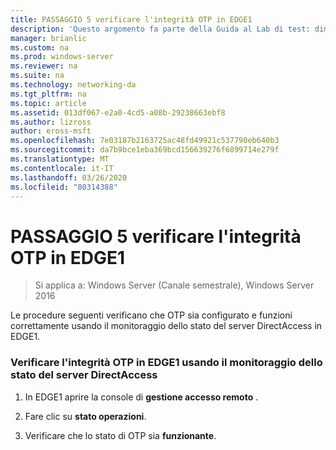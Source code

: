 ```yaml
---
title: PASSAGGIO 5 verificare l'integrità OTP in EDGE1
description: 'Questo argomento fa parte della Guida al Lab di test: dimostrazione di DirectAccess con autenticazione OTP e RSA SecurID per Windows Server 2016'
manager: brianlic
ms.custom: na
ms.prod: windows-server
ms.reviewer: na
ms.suite: na
ms.technology: networking-da
ms.tgt_pltfrm: na
ms.topic: article
ms.assetid: 013df067-e2a0-4cd5-a08b-29238663ebf8
ms.author: lizross
author: eross-msft
ms.openlocfilehash: 7e03187b2163725ac48fd49921c537790eb640b3
ms.sourcegitcommit: da7b9bce1eba369bcd156639276f6899714e279f
ms.translationtype: MT
ms.contentlocale: it-IT
ms.lasthandoff: 03/26/2020
ms.locfileid: "80314388"
---
```

# <a name="step-5-verify-otp-health-on-edge1"></a>PASSAGGIO 5 verificare l'integrità OTP in EDGE1

>Si applica a: Windows Server (Canale semestrale), Windows Server 2016

Le procedure seguenti verificano che OTP sia configurato e funzioni correttamente usando il monitoraggio dello stato del server DirectAccess in EDGE1.  
  
### <a name="verify-otp-health-on-edge1-using-directaccess-server-health-monitoring"></a>Verificare l'integrità OTP in EDGE1 usando il monitoraggio dello stato del server DirectAccess  
  
1.  In EDGE1 aprire la console di **gestione accesso remoto** .  
  
2.  Fare clic su **stato operazioni**.  
  
3.  Verificare che lo stato di OTP sia **funzionante**.  
  


